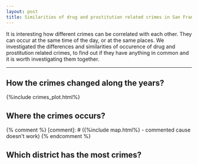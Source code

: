 ```yaml
---
layout: post
title: Similarities of drug and prostitution related crimes in San Francisco.
---
```


It is interesting how different crimes can be correlated with each other. They can occur at the same time of the day, or at the same places. We investigated the differences and similarities of occurence of drug and prostitution related crimes, to find out if they have anything in common and it is worth investigating them together.

-----

## How the crimes changed along the years?
{%include crimes_plot.html%}


## Where the crimes occurs? 

{% comment %} 
  [comment]: # ({%include map.html%} - commented cause doesn't work)
{% endcomment %}

## Which district has the most crimes?



